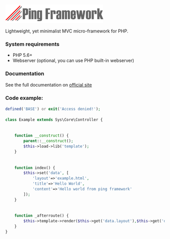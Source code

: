 
![ping framework](assets/images/ping.png)

Lightweight, yet minimalist MVC micro-framework for PHP.

### System requirements
 * PHP 5.6+
 * Webserver (optional, you can use PHP built-in webserver)

### Documentation
See the full documentation on [official site](http://pingframework.com)


### Code example:
```php
defined('BASE') or exit('Access denied!');

class Example extends Sys\Core\Controller {


    function __construct() {
        parent::__construct();
        $this->load->lib('template');
    }


    function index() {
        $this->set('data', [
            'layout'=>'example.html',
            'title'=>'Hello World',
            'content'=>'Hello world from ping framework'
        ]);
    }


    function _afterroute() {
        $this->template->render($this->get('data.layout'),$this->get('data'));
    }
}
```
